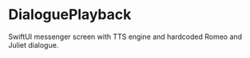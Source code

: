 # DialoguePlayback

SwiftUI messenger screen with TTS engine and hardcoded Romeo and Juliet dialogue. 
